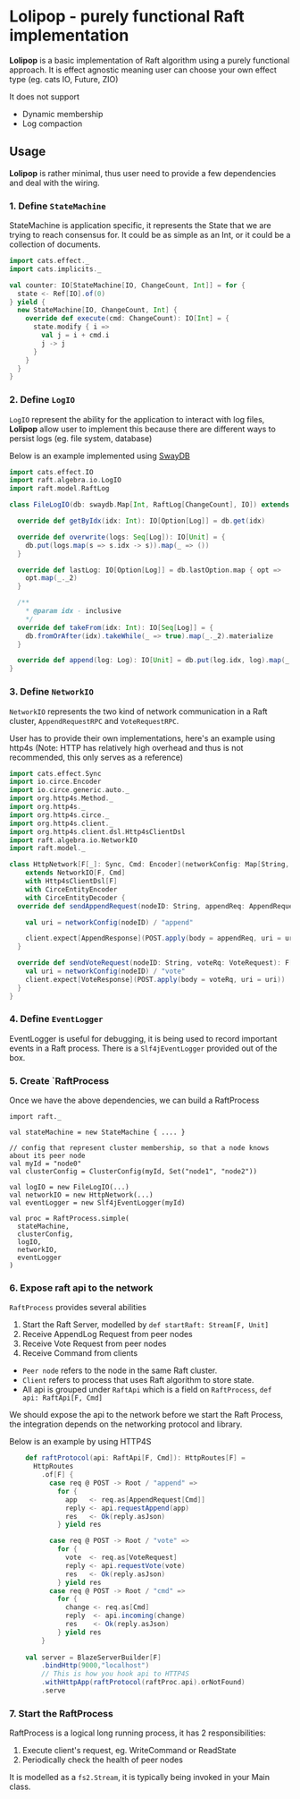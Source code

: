 # Lolipop - purely functional Raft implementation

**Lolipop** is a basic implementation of Raft algorithm using a purely functional approach. It is effect agnostic meaning user can choose your own effect type (eg. cats IO, Future, ZIO)

It does not support

* Dynamic membership
* Log compaction 


## Usage

**Lolipop** is rather minimal, thus user need to provide a few dependencies and deal with the wiring.

### 1. Define `StateMachine`

StateMachine is application specific, it represents the State that we are trying to reach consensus for. It could be as simple as an Int, or it could be a collection of documents. 

```scala
import cats.effect._
import cats.implicits._

val counter: IO[StateMachine[IO, ChangeCount, Int]] = for {
  state <- Ref[IO].of(0)
} yield {
  new StateMachine[IO, ChangeCount, Int] {
    override def execute(cmd: ChangeCount): IO[Int] = {
      state.modify { i =>
        val j = i + cmd.i
        j -> j
      }
    }
  }
}
```

### 2. Define `LogIO`

`LogIO` represent the ability for the application to interact with log files, **Lolipop** allow user to implement this because there are different ways to persist logs (eg. file system, database) 

Below is an example implemented using [SwayDB](http://www.swaydb.io/)

```scala
import cats.effect.IO
import raft.algebra.io.LogIO
import raft.model.RaftLog

class FileLogIO(db: swaydb.Map[Int, RaftLog[ChangeCount], IO]) extends LogIO[IO, ChangeCount] {

  override def getByIdx(idx: Int): IO[Option[Log]] = db.get(idx)

  override def overwrite(logs: Seq[Log]): IO[Unit] = {
    db.put(logs.map(s => s.idx -> s)).map(_ => ())
  }

  override def lastLog: IO[Option[Log]] = db.lastOption.map { opt =>
    opt.map(_._2)
  }

  /**
    * @param idx - inclusive
    */
  override def takeFrom(idx: Int): IO[Seq[Log]] = {
    db.fromOrAfter(idx).takeWhile(_ => true).map(_._2).materialize
  }

  override def append(log: Log): IO[Unit] = db.put(log.idx, log).map(_ => ())
}
```

### 3. Define `NetworkIO`

`NetworkIO` represents the two kind of network communication in a Raft cluster, `AppendRequestRPC` and `VoteRequestRPC`.

User has to provide their own implementations, here's an example using http4s (Note: HTTP has relatively high overhead and thus is not recommended, this only serves as a reference)

```scala
import cats.effect.Sync
import io.circe.Encoder
import io.circe.generic.auto._
import org.http4s.Method._
import org.http4s._
import org.http4s.circe._
import org.http4s.client._
import org.http4s.client.dsl.Http4sClientDsl
import raft.algebra.io.NetworkIO
import raft.model._

class HttpNetwork[F[_]: Sync, Cmd: Encoder](networkConfig: Map[String, Uri], client: Client[F])
    extends NetworkIO[F, Cmd]
    with Http4sClientDsl[F]
    with CirceEntityEncoder
    with CirceEntityDecoder {
  override def sendAppendRequest(nodeID: String, appendReq: AppendRequest[Cmd]): F[AppendResponse] = {

    val uri = networkConfig(nodeID) / "append"

    client.expect[AppendResponse](POST.apply(body = appendReq, uri = uri))
  }

  override def sendVoteRequest(nodeID: String, voteRq: VoteRequest): F[VoteResponse] = {
    val uri = networkConfig(nodeID) / "vote"
    client.expect[VoteResponse](POST.apply(body = voteRq, uri = uri))
  }
}
```

### 4. Define `EventLogger`

EventLogger is useful for debugging, it is being used to record important events in a Raft process. There is a `Slf4jEventLogger` provided out of the box.

### 5. Create `RaftProcess

Once we have the above dependencies, we can build a RaftProcess

```
import raft._

val stateMachine = new StateMachine { .... }

// config that represent cluster membership, so that a node knows about its peer node
val myId = "node0"
val clusterConfig = ClusterConfig(myId, Set("node1", "node2"))

val logIO = new FileLogIO(...)
val networkIO = new HttpNetwork(...)
val eventLogger = new Slf4jEventLogger(myId)

val proc = RaftProcess.simple(
  stateMachine,
  clusterConfig,
  logIO,
  networkIO,
  eventLogger
)

```

### 6. Expose raft api to the network

`RaftProcess` provides several abilities 

1. Start the Raft Server, modelled by `def startRaft: Stream[F, Unit]`
2. Receive AppendLog Request from peer nodes
3. Receive Vote Request from peer nodes
3. Receive Command from clients

* `Peer node` refers to the node in the same Raft cluster.
* `Client` refers to process that uses Raft algorithm to store state.
* All api is grouped under `RaftApi` which is a field on `RaftProcess`, `def api: RaftApi[F, Cmd]` 

We should expose the api to the network before we start the Raft Process, the integration depends on the networking protocol and library.

Below is an example by using HTTP4S

```scala
    def raftProtocol(api: RaftApi[F, Cmd]): HttpRoutes[F] =
      HttpRoutes
        .of[F] {
          case req @ POST -> Root / "append" =>
            for {
              app   <- req.as[AppendRequest[Cmd]]
              reply <- api.requestAppend(app)
              res   <- Ok(reply.asJson)
            } yield res

          case req @ POST -> Root / "vote" =>
            for {
              vote  <- req.as[VoteRequest]
              reply <- api.requestVote(vote)
              res   <- Ok(reply.asJson)
            } yield res
          case req @ POST -> Root / "cmd" =>
            for {
              change <- req.as[Cmd]
              reply  <- api.incoming(change)
              res    <- Ok(reply.asJson)
            } yield res
        }
        
    val server = BlazeServerBuilder[F]
        .bindHttp(9000,"localhost")
        // This is how you hook api to HTTP4S
        .withHttpApp(raftProtocol(raftProc.api).orNotFound) 
        .serve
```

### 7. Start the RaftProcess

RaftProcess is a logical long running process, it has 2 responsibilities:

1. Execute client's request, eg. WriteCommand or ReadState
2. Periodically check the health of peer nodes

It is modelled as a `fs2.Stream`, it is typically being invoked in your Main class.


